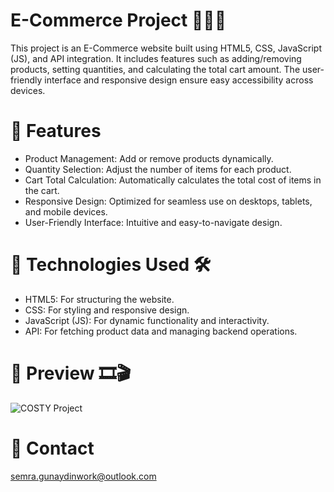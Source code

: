 

# E-Commerce Project 🛒🛒🛒
This project is an E-Commerce website built using HTML5, CSS, JavaScript (JS), and API integration. It includes features such as adding/removing products, setting quantities, and calculating the total cart amount.
The user-friendly interface and responsive design ensure easy accessibility across devices.

# 🌟 Features 
- Product Management: Add or remove products dynamically.
- Quantity Selection: Adjust the number of items for each product.
- Cart Total Calculation: Automatically calculates the total cost of items in the cart.
- Responsive Design: Optimized for seamless use on desktops, tablets, and mobile devices.
- User-Friendly Interface: Intuitive and easy-to-navigate design.

# 🧰 Technologies Used 🛠️
- HTML5: For structuring the website.
- CSS: For styling and responsive design.
- JavaScript (JS): For dynamic functionality and interactivity.
- API: For fetching product data and managing backend operations.

# 📸 Preview 🎞️🎬
![COSTY Project](https://github.com/user-attachments/assets/97f092f0-a073-421a-addc-f59625b7c209)




# 📧 Contact
semra.gunaydinwork@outlook.com
